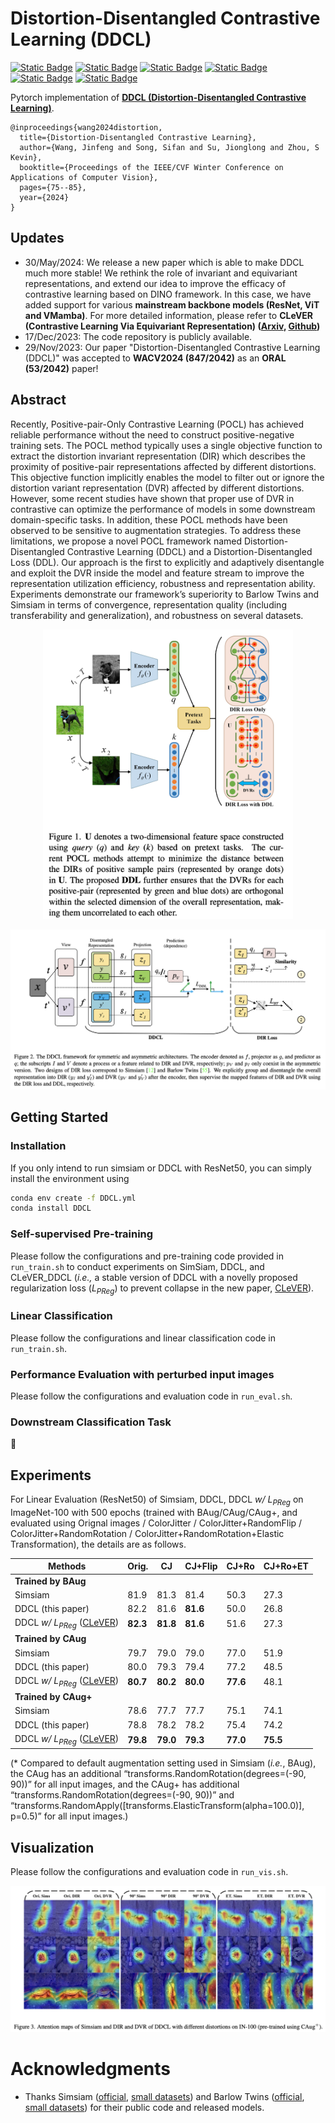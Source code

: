 # Distortion-Disentangled Contrastive Learning (DDCL)

[![Static Badge](https://img.shields.io/badge/WACV-2024-blue)](https://wacv2024.thecvf.com/)
[![Static Badge](https://img.shields.io/badge/DDCL-WACV2024-b31b1b)](https://openaccess.thecvf.com/content/WACV2024/html/Wang_Distortion-Disentangled_Contrastive_Learning_WACV_2024_paper.html)
[![Static Badge](https://img.shields.io/badge/DDCL-PDF-pink)](https://openaccess.thecvf.com/content/WACV2024/papers/Wang_Distortion-Disentangled_Contrastive_Learning_WACV_2024_paper.pdf)
[![Static Badge](https://img.shields.io/badge/Python-3.8.13-blue)]()
[![Static Badge](https://img.shields.io/badge/PyTorch-1.13.0-orange)]()
[![Static Badge](https://img.shields.io/badge/cudatoolkit-11.3.1-1f5e96)]()

Pytorch implementation of **[DDCL (Distortion-Disentangled Contrastive Learning)](https://openaccess.thecvf.com/content/WACV2024/papers/Wang_Distortion-Disentangled_Contrastive_Learning_WACV_2024_paper.pdf)**.

```
@inproceedings{wang2024distortion,
  title={Distortion-Disentangled Contrastive Learning},
  author={Wang, Jinfeng and Song, Sifan and Su, Jionglong and Zhou, S Kevin},
  booktitle={Proceedings of the IEEE/CVF Winter Conference on Applications of Computer Vision},
  pages={75--85},
  year={2024}
}
```

## Updates

- 30/May/2024: We release a new paper which is able to make DDCL much more stable! We rethink the role of invariant and equivariant representations, and extend our idea to improve the efficacy of contrastive learning based on DINO framework. In this case, we have added support for various **mainstream backbone models (ResNet, ViT and VMamba)**. For more detailed information, please refer to **CLeVER (Contrastive Learning Via Equivariant Representation) ([Arxiv](https://arxiv.org/pdf/2406.00262), [Github](https://github.com/SifanSong/CLeVER))**
- 17/Dec/2023: The code repository is publicly available.
- 29/Nov/2023: Our paper "Distortion-Disentangled Contrastive Learning (DDCL)" was accepted to **WACV2024 (847/2042)** as an **ORAL (53/2042)** paper!

## Abstract

Recently, Positive-pair-Only Contrastive Learning (POCL) has achieved reliable performance without the need to construct positive-negative training sets. The POCL method typically uses a single objective function to extract the distortion invariant representation (DIR) which describes the proximity of positive-pair representations affected by different distortions. This objective function implicitly enables the model to filter out or ignore the distortion variant representation (DVR) affected by different distortions. However, some recent studies have shown that proper use of DVR in contrastive can optimize the performance of models in some downstream domain-specific tasks. In addition, these POCL methods have been observed to be sensitive to augmentation strategies. To address these limitations, we propose a novel POCL framework named Distortion-Disentangled Contrastive Learning (DDCL) and a Distortion-Disentangled Loss (DDL). Our approach is the first to explicitly and adaptively disentangle and exploit the DVR inside the model and feature stream to improve the representation utilization efficiency, robustness and representation ability. Experiments demonstrate our framework’s superiority to Barlow Twins and Simsiam in terms of convergence, representation quality (including transferability and generalization), and robustness on several datasets.

<p align="center">
  <img src="Figures/DDCL_1.png" alt="DDCL1" width="400" />
</p>
<p align="center">
  <img src="Figures/DDCL_2.png" alt="DDCL2" />
</p>


## Getting Started

### Installation

If you only intend to run simsiam or DDCL with ResNet50, you can simply install the environment using

```bash
conda env create -f DDCL.yml
conda install DDCL
```

### Self-supervised Pre-training

Please follow the configurations and pre-training code provided in `run_train.sh` to conduct experiments on SimSiam, DDCL, and CLeVER_DDCL (*i.e.,* a stable version of DDCL with a novelly proposed regularization loss (*L<sub>PReg</sub>*) to prevent collapse in the new paper, [CLeVER](https://github.com/SifanSong/CLeVER)).

### Linear Classification

Please follow the configurations and linear classification code in `run_train.sh`.

### Performance Evaluation with perturbed input images

Please follow the configurations and evaluation code in `run_eval.sh`.

### Downstream Classification Task

🚀

## Experiments

For Linear Evaluation (ResNet50) of Simsiam, DDCL, DDCL *w/ L<sub>PReg</sub>* on ImageNet-100 with 500 epochs (trained with BAug/CAug/CAug+, and evaluated using Orignal images / ColorJitter / ColorJitter+RandomFlip / ColorJitter+RandomRotation / ColorJitter+RandomRotation+Elastic Transformation), the details are as follows.

| Methods                                                      | Orig.    | CJ       | CJ+Flip  | CJ+Ro    | CJ+Ro+ET |
| ------------------------------------------------------------ | -------- | -------- | -------- | -------- | -------- |
| **Trained by BAug**                                          |          |          |          |          |          |
| Simsiam                                                      | 81.9     | 81.3     | 81.4     | 50.3     | 27.3     |
| DDCL (this paper)                                            | 82.2     | 81.6     | **81.6** | 50.0     | 26.8     |
| DDCL *w/ L<sub>PReg</sub>* ([CLeVER](https://github.com/SifanSong/CLeVER)) | **82.3** | **81.8** | **81.6** | 51.6     | 27.3     |
| **Trained by CAug**                                          |          |          |          |          |          |
| Simsiam                                                      | 79.7     | 79.0     | 79.0     | 77.0     | 51.9     |
| DDCL (this paper)                                            | 80.0     | 79.3     | 79.4     | 77.2     | 48.5     |
| DDCL *w/ L<sub>PReg</sub>* ([CLeVER](https://github.com/SifanSong/CLeVER)) | **80.7** | **80.2** | **80.0** | **77.6** | 48.1     |
| **Trained by CAug+**                                         |          |          |          |          |          |
| Simsiam                                                      | 78.6     | 77.7     | 77.7     | 75.1     | 74.1     |
| DDCL (this paper)                                            | 78.8     | 78.2     | 78.2     | 75.4     | 74.2     |
| DDCL *w/ L<sub>PReg</sub>* ([CLeVER](https://github.com/SifanSong/CLeVER)) | **79.8** | **79.0** | **79.3** | **77.0** | **75.5** |

(\* Compared to default augmentation setting used in Simsiam (*i.e.*, BAug), the CAug has an additional “transforms.RandomRotation(degrees=(-90, 90))” for all input images, and the CAug+ has additional “transforms.RandomRotation(degrees=(-90, 90))” and “transforms.RandomApply([transforms.ElasticTransform(alpha=100.0)], p=0.5)” for all input images.)

## Visualization

Please follow the configurations and evaluation code in `run_vis.sh`.

<img src="Figures/DDCL_5.png" alt="DDCL" style="zoom: 80%;" />

# Acknowledgments

- Thanks Simsiam ([official](https://github.com/facebookresearch/simsiam), [small datasets](https://github.com/Reza-Safdari/SimSiam-91.9-top1-acc-on-CIFAR10)) and Barlow Twins ([official](https://github.com/facebookresearch/barlowtwins?tab=readme-ov-file), [small datasets](https://github.com/IgorSusmelj/barlowtwins)) for their public code and released models. 
